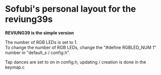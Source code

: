 # Sofubi's personal layout for the reviung39s

__REVIUNG39 is the simple version__  

The number of RGB LEDs is set to 1.  
To change the number of RGB LEDs, change the "#define RGBLED_NUM 1" number in "default_s / config.h".

Tap dances are set to on in config.h, updating / creation is done in the keymap.c

